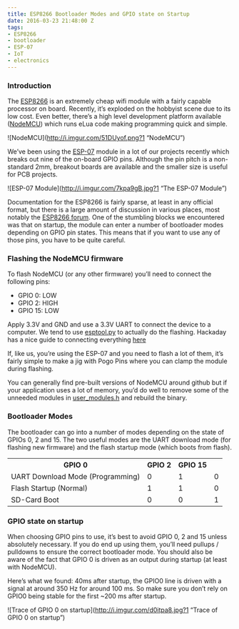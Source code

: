 ```yaml
---
title: ESP8266 Bootloader Modes and GPIO state on Startup
date: 2016-03-23 21:48:00 Z
tags:
- ESP8266
- bootloader
- ESP-07
- IoT
- electronics
---
```


### Introduction

The [ESP8266](https://nurdspace.nl/ESP8266) is an extremely cheap wifi module with a fairly capable processor on board. Recently, it’s exploded on the hobbyist scene due to its low cost. Even better, there’s a high level development platform available ([NodeMCU](https://github.com/nodemcu/nodemcu-firmware)) which runs eLua code making programming quick and simple.

![NodeMCU](http://i.imgur.com/51DUyof.png?1 “NodeMCU”)

We’ve been using the [ESP-07](http://l0l.org.uk/2014/12/esp8266-modules-hardware-guide-gotta-catch-em-all/) module in a lot of our projects recently which breaks out nine of the on-board GPIO pins. Although the pin pitch is a non-standard 2mm, breakout boards are available and the smaller size is useful for PCB projects.

![ESP-07 Module](http://i.imgur.com/7kpa9gB.jpg?1 “The ESP-07 Module”)

Documentation for the ESP8266 is fairly sparse, at least in any official format, but there is a large amount of discussion in various places, most notably the [ESP8266 forum](http://esp8266.com). One of the stumbling blocks we encountered was that on startup, the module can enter a number of bootloader modes depending on GPIO pin states. This means that if you want to use any of those pins, you have to be quite careful.

### Flashing the NodeMCU firmware

To flash NodeMCU (or any other firmware) you’ll need to connect the following pins:

*   GPIO 0: LOW
*   GPIO 2: HIGH
*   GPIO 15: LOW

Apply 3.3V and GND and use a 3.3V UART to connect the device to a computer. We tend to use [esptool.py](https://github.com/themadinventor/esptool/blob/master/esptool.py) to actually do the flashing. Hackaday has a nice guide to connecting everything [here](http://hackaday.com/2015/03/18/how-to-directly-program-an-inexpensive-esp8266-wifi-module/)

If, like us, you’re using the ESP-07 and you need to flash a lot of them, it’s fairly simple to make a jig with Pogo Pins where you can clamp the module during flashing.

You can generally find pre-built versions of NodeMCU around github but if your application uses a lot of memory, you’d do well to remove some of the unneeded modules in [user_modules.h](https://github.com/nodemcu/nodemcu-firmware/blob/master/app/include/user_modules.h) and rebuild the binary.

### Bootloader Modes

The bootloader can go into a number of modes depending on the state of GPIOs 0, 2 and 15\. The two useful modes are the UART download mode (for flashing new firmware) and the flash startup mode (which boots from flash).

<table class="table table-rounded table-striped">

<tbody>

<tr>

<th>GPIO 0</th>

<th>GPIO 2</th>

<th>GPIO 15</th>

</tr>

<tr>

<td>UART Download Mode (Programming)</td>

<td>0</td>

<td>1</td>

<td>0</td>

</tr>

<tr>

<td>Flash Startup (Normal)</td>

<td>1</td>

<td>1</td>

<td>0</td>

</tr>

<tr>

<td>SD-Card Boot</td>

<td>0</td>

<td>0</td>

<td>1</td>

</tr>

</tbody>

</table>

### GPIO state on startup

When choosing GPIO pins to use, it’s best to avoid GPIO 0, 2 and 15 unless absolutely necessary. If you do end up using them, you’ll need pullups / pulldowns to ensure the correct bootloader mode. You should also be aware of the fact that GPIO 0 is driven as an output during startup (at least with NodeMCU).

Here’s what we found: 40ms after startup, the GPIO0 line is driven with a signal at around 350 Hz for around 100 ms. So make sure you don’t rely on GPIO0 being stable for the first ~200 ms after startup.

![Trace of GPIO 0 on startup](http://i.imgur.com/d0itpa8.jpg?1 “Trace of GPIO 0 on startup”)
